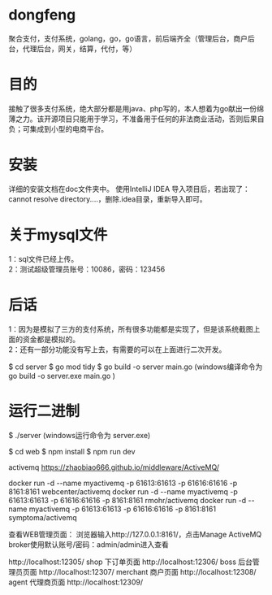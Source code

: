 # dongfeng
聚合支付，支付系统，golang，go，go语言，前后端齐全（管理后台，商户后台，代理后台，网关，结算，代付，等）
# 目的
接触了很多支付系统，绝大部分都是用java、php写的，本人想着为go献出一份绵薄之力。该开源项目只能用于学习，不准备用于任何的非法商业活动，否则后果自负；可集成到小型的电商平台。
# 安装
详细的安装文档在doc文件夹中。
使用IntelliJ IDEA 导入项目后，若出现了：cannot resolve directory....，删除.idea目录，重新导入即可。

# 关于mysql文件
1：sql文件已经上传。</br>
2：测试超级管理员账号：10086，密码：123456

# 后话
1：因为是模拟了三方的支付系统，所有很多功能都是实现了，但是该系统截图上面的资金都是模拟的。</br>
2：还有一部分功能没有写上去，有需要的可以在上面进行二次开发。


$ cd server
$ go mod tidy
$ go build -o server main.go (windows编译命令为 go build -o server.exe main.go )

# 运行二进制
$ ./server (windows运行命令为 server.exe)

$ cd web
$ npm install
$ npm run dev

activemq
https://zhaobiao666.github.io/middleware/ActiveMQ/

docker run -d --name myactivemq -p 61613:61613 -p 61616:61616 -p 8161:8161 webcenter/activemq
docker run -d --name myactivemq -p 61613:61613 -p 61616:61616 -p 8161:8161 rmohr/activemq
docker run -d --name myactivemq -p 61613:61613 -p 61616:61616 -p 8161:8161 symptoma/activemq

查看WEB管理页面：
浏览器输入http://127.0.0.1:8161/，点击Manage ActiveMQ broker使用默认账号/密码：admin/admin进入查看

http://localhost:12305/    shop   下订单页面
http://localhost:12306/    boss   后台管理员页面
http://localhost:12307/    merchant  商户页面
http://localhost:12308/    agent  代理商页面
http://localhost:12309/